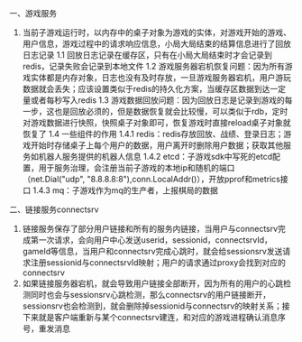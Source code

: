 一、游戏服务
1. 当前子游戏运行时，以内存中的桌子对象为游戏的实体，对游戏开始的游戏、用户信息，游戏过程中的请求响应信息，小局大局结束的结算信息进行了回放日志记录
1.1 回放日志记录在缓存区，只有在小局大局结束时才会记录到redis，记录失败会记录到本地文件
1.2 游戏服务器宕机恢复问题：因为所有游戏实体都是内存对象，日志也没有及时存放，一旦游戏服务器宕机，用户游玩数据就会丢失；应该设置类似于redis的持久化方案，当缓存区数据到达一定量或者每秒写入redis
1.3 游戏数据回放问题：因为回放日志是记录到游戏的每一步，这也是回放必须的，但是数据恢复就会比较慢，可以类似于rdb，定时对游戏数据进行快照，快照桌子对象即可，恢复游戏时直接reload桌子对象就恢复了
1.4 一些组件的作用
1.4.1 redis：redis存放回放、战绩、登录日志；游戏开始时存储桌子上每个用户的数据，用户离开时删除用户数据；获取其他服务如机器人服务提供的机器人信息
1.4.2 etcd：子游戏sdk中写死的etcd配置，用于服务治理，会注册当前子游戏的本地ip和随机的端口（net.Dial("udp", "8.8.8.8:8"),conn.LocalAddr()），开放pprof和metrics接口
1.4.3 mq：子游戏作为mq的生产者，上报棋局的数据

二、链接服务connectsrv
1. 链接服务保存了部分用户链接和所有的服务内链接，当用户与connectsrv完成第一次请求，会向用户中心发送userid，sessionid，connectsrvId，gameId等信息，当用户和connectsrv完成心跳时，就会给sessionsrv发送请求注册sessionid与connectsrvId映射；用户的请求通过proxy会找到对应的connectsrv
2. 如果链接服务器宕机，就会导致用户链接全部断开，因为所有的用户的心跳检测同时也会与sessionsrv心跳检测，那么connectsrv的用户链接断开，sessionsrv也会检测到，就会删除掉sessionid与connectsrv的映射关系；接下来就是客户端重新与某个connectsrv建连，和对应的游戏进程确认消息序号，重发消息